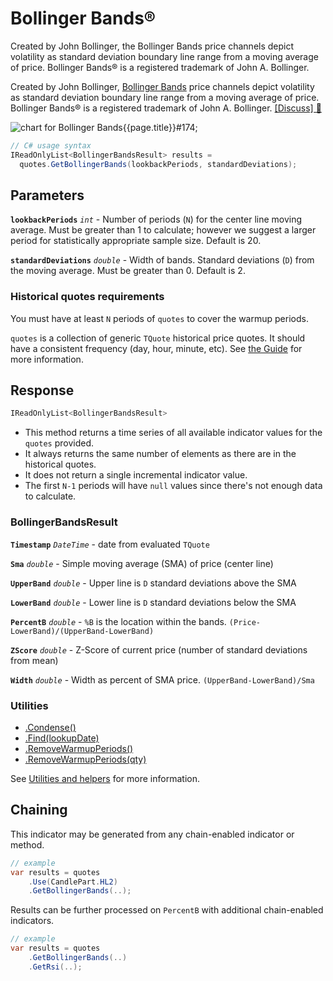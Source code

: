 # Bollinger Bands&#174;

 Created by John Bollinger, the Bollinger Bands price channels depict volatility as standard deviation boundary line range from a moving average of price.  Bollinger Bands&#174; is a registered trademark of John A. Bollinger.



Created by John Bollinger, [Bollinger Bands](https://en.wikipedia.org/wiki/Bollinger_Bands) price channels depict volatility as standard deviation boundary line range from a moving average of price.  Bollinger Bands&#174; is a registered trademark of John A. Bollinger.
[[Discuss] &#128172;](https://github.com/DaveSkender/Stock.Indicators/discussions/267 "Community discussion about this indicator")

![chart for Bollinger Bands{{page.title}}#174;]()

```csharp
// C# usage syntax
IReadOnlyList<BollingerBandsResult> results =
  quotes.GetBollingerBands(lookbackPeriods, standardDeviations);
```

## Parameters

**`lookbackPeriods`** _`int`_ - Number of periods (`N`) for the center line moving average.  Must be greater than 1 to calculate; however we suggest a larger period for statistically appropriate sample size.  Default is 20.

**`standardDeviations`** _`double`_ - Width of bands.  Standard deviations (`D`) from the moving average.  Must be greater than 0.  Default is 2.

### Historical quotes requirements

You must have at least `N` periods of `quotes` to cover the warmup periods.

`quotes` is a collection of generic `TQuote` historical price quotes.  It should have a consistent frequency (day, hour, minute, etc).  See [the Guide](../guide.md#historical-quotes) for more information.

## Response

```csharp
IReadOnlyList<BollingerBandsResult>
```

- This method returns a time series of all available indicator values for the `quotes` provided.
- It always returns the same number of elements as there are in the historical quotes.
- It does not return a single incremental indicator value.
- The first `N-1` periods will have `null` values since there's not enough data to calculate.

### BollingerBandsResult

**`Timestamp`** _`DateTime`_ - date from evaluated `TQuote`

**`Sma`** _`double`_ - Simple moving average (SMA) of price (center line)

**`UpperBand`** _`double`_ - Upper line is `D` standard deviations above the SMA

**`LowerBand`** _`double`_ - Lower line is `D` standard deviations below the SMA

**`PercentB`** _`double`_ - `%B` is the location within the bands.  `(Price-LowerBand)/(UpperBand-LowerBand)`

**`ZScore`** _`double`_ - Z-Score of current price (number of standard deviations from mean)

**`Width`** _`double`_ - Width as percent of SMA price.  `(UpperBand-LowerBand)/Sma`

### Utilities

- [.Condense()](../utilities.md#condense)
- [.Find(lookupDate)](../utilities.md#find-indicator-result-by-date)
- [.RemoveWarmupPeriods()](../utilities.md#remove-warmup-periods)
- [.RemoveWarmupPeriods(qty)](../utilities.md#remove-warmup-periods)

See [Utilities and helpers](../utilities.md#utilities-for-indicator-results) for more information.

## Chaining

This indicator may be generated from any chain-enabled indicator or method.

```csharp
// example
var results = quotes
    .Use(CandlePart.HL2)
    .GetBollingerBands(..);
```

Results can be further processed on `PercentB` with additional chain-enabled indicators.

```csharp
// example
var results = quotes
    .GetBollingerBands(..)
    .GetRsi(..);
```
